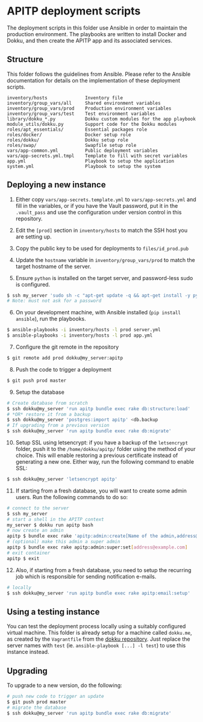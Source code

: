 # APITP deployment scripts

The deployment scripts in this folder use Ansible in order to maintain the
production environment. The playbooks are written to install Docker and Dokku,
and then create the APITP app and its associated services.

## Structure

This folder follows the guidelines from Ansible. Please refer to the Ansible
documentation for details on the implementation of these deployment scripts.

```
inventory/hosts              Inventory file
inventory/group_vars/all     Shared environment variables
inventory/group_vars/prod    Production environment variables
inventory/group_vars/test    Test environment variables
library/dokku_*.py           Dokku custom modules for the app playbook
module_utils/dokku.py        Support code for the Dokku modules
roles/apt_essentials/        Essential packages role
roles/docker/                Docker setup role
roles/dokku/                 Dokku setup role
roles/swap/                  Swapfile setup role
vars/app-common.yml          Public deployment variables
vars/app-secrets.yml.tmpl    Template to fill with secret variables
app.yml                      Playbook to setup the application
system.yml                   Playbook to setup the system
```

## Deploying a new instance

1. Either copy `vars/app-secrets.template.yml` to `vars/app-secrets.yml` and fill in the
   variables, or if you have the Vault password, put it in the `.vault_pass` and use the
   configuration under version control in this repository.

2. Edit the `[prod]` section in `inventory/hosts` to match the SSH host you are
   setting up.

3. Copy the public key to be used for deployments to `files/id_prod.pub`

4. Update the `hostname` variable in `inventory/group_vars/prod` to match the
   target hostname of the server.

5. Ensure `python` is installed on the target server, and password-less sudo is
   configured.
```bash
$ ssh my_server 'sudo sh -c "apt-get update -q && apt-get install -y python"'
# Note: must not ask for a password
```

6. On your development machine, with Ansible installed (`pip install ansible`),
   run the playbooks.
```bash
$ ansible-playbooks -i inventory/hosts -l prod server.yml
$ ansible-playbooks -i inventory/hosts -l prod app.yml
```

7. Configure the git remote in the repository
```bash
$ git remote add prod dokku@my_server:apitp
```

8. Push the code to trigger a deployment
```bash
$ git push prod master
```

9. Setup the database
```bash
# Create database from scratch
$ ssh dokku@my_server 'run apitp bundle exec rake db:structure:load'
# *OR* restore it from a backup
$ ssh dokku@my_server 'postgres:import apitp' <db.backup
# If upgrading from a previous version
$ ssh dokku@my_server 'run apitp bundle exec rake db:migrate'
```

10. Setup SSL using letsencrypt: if you have a backup of the `letsencrypt`
    folder, push it to the `/home/dokku/apitp/` folder using the method of your
    choice. This will enable restoring a previous certificate instead of
    generating a new one. Either way, run the following command to enable SSL:
```bash
$ ssh dokku@my_server 'letsencrypt apitp'
```

11. If starting from a fresh database, you will want to create some admin users.
    Run the following commands to do so:
```bash
# connect to the server
$ ssh my_server
# start a shell in the APITP context
my_server $ dokku run apitp bash
# now create an admin
apitp $ bundle exec rake 'apitp:admin:create[Name of the admin,address@example.com]'
# (optional) make this admin a super admin
apitp $ bundle exec rake apitp:admin:super:set[address@example.com]
# exit container
apitp $ exit
```

12. Also, if starting from a fresh database, you need to setup the recurring job
    which is responsible for sending notification e-mails.
```bash
# locally
$ ssh dokku@my_server 'run apitp bundle exec rake apitp:email:setup'
```

## Using a testing instance

You can test the deployment process locally using a suitably configured virtual
machine. This folder is already setup for a machine called `dokku.me`, as
created by the `Vagrantfile` from the [dokku repository](https://github.com/dokku/dokku).
Just replace the server names with `test` (ie. `ansible-playbook [...] -l test`)
to use this instance instead.

## Upgrading

To upgrade to a new version, do the following:

```bash
# push new code to trigger an update
$ git push prod master
# migrate the database
$ ssh dokku@my_server 'run apitp bundle exec rake db:migrate'
```
